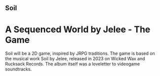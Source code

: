 ## Soil
# A Sequenced World by Jelee - The Game

Soil will be a 2D game, inspired by JRPG traditions. The game is based on the musical work Soil by Jelee, released in 2023 on Wicked Wax and Rucksack Records. The album itself was a loveletter to videogame soundtracks.
